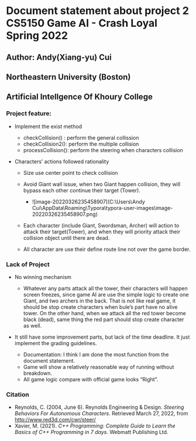 # Document statement about project 2 CS5150 Game AI - Crash Loyal Spring 2022

## Author: Andy(Xiang-yu) Cui
## Northeastern University (Boston)
## Artificial Intellgence Of Khoury College



### Project feature:

* Implement the exist method 

  * checkCollision() : perform the general collission 
  * checkCollision2(): perform the multiple collision
  * processCollision(): perform the steering when characters collision

* Characters’ actions followed rationality

  * Size use center point to check collision

  * Avoid Giant wall issue, when two Giant happen collision, they will bypass each other continue their target (Tower).

    * ![image-20220326235458907](C:\Users\Andy Cui\AppData\Roaming\Typora\typora-user-images\image-20220326235458907.png)

  * Each character (include Giant, Swordsman, Archer) will action to attack their target(Tower), and when they will priority attack their collision object until there are dead.
  
  * All character are use their define route line not over the game border.

### Lack of Project

* No winning mechanism

  * Whatever any parts attack all the tower, their characters will happen screen freezes, since game AI are use the simple logic to create one Giant, and two archers in the back. That is not like real game, it should be stop create characters when bule’s part have no alive tower. On the other hand, when we attack all the red tower become black (dead), same thing the red part should stop create character as well. 

* It still have some improvement parts, but lack of the time deadline. It just implement the grading guidelines.
  * Documentation: I think I am done the most function from the document statement.
  * Game will show a relatively reasonable way of running without breakdown.
  * All game logic compare with official game looks “Right”.



### Citation

* Reynolds, C. (2004, June 6). Reynolds Engineering & Design. *Steering Behaviors For Autonomous Characters.*  Retrieved March 27, 2022, from http://www.red3d.com/cwr/steer/
* Xavier, M. (2021). *C++ Programming: Complete Guide to Learn the Basics of C++ Programming in 7 days*. Webmatt Publishing Ltd. 
